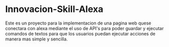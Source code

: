 # Innovacion-Skill-Alexa
Este es un proyecto para la implementacion de una pagina web quese conectara con alexa mediante el uso de API's para poder guardar y ejecutar comandos 
de textos para que los usuarios puedan ejecutar acciones de manera mas simple y sencilla.
